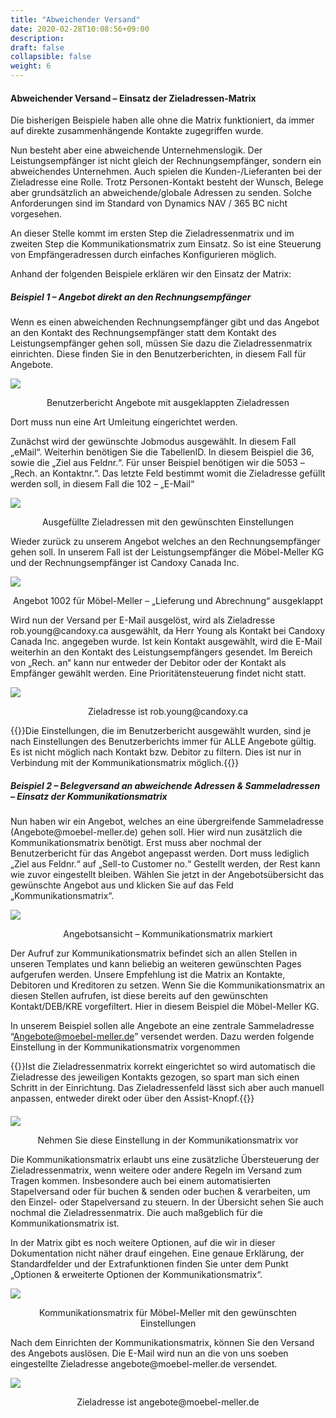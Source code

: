 ```yaml
---
title: "Abweichender Versand"
date: 2020-02-28T10:08:56+09:00
description: 
draft: false
collapsible: false
weight: 6
---
```


#### Abweichender Versand – Einsatz der Zieladressen-Matrix

Die bisherigen Beispiele haben alle ohne die Matrix funktioniert, da immer auf direkte zusammenhängende Kontakte zugegriffen wurde.

Nun besteht aber eine abweichende Unternehmenslogik. Der Leistungsempfänger ist nicht gleich der Rechnungsempfänger, sondern ein abweichendes Unternehmen. Auch spielen die Kunden-/Lieferanten bei der Zieladresse eine Rolle. Trotz Personen-Kontakt besteht der Wunsch, Belege aber grundsätzlich an abweichende/globale Adressen zu senden. Solche Anforderungen sind im Standard von Dynamics NAV / 365 BC nicht vorgesehen.

An dieser Stelle kommt im ersten Step die Zieladressenmatrix und im zweiten Step die Kommunikationsmatrix zum Einsatz. So ist eine Steuerung von Empfängeradressen durch einfaches Konfigurieren möglich.

Anhand der folgenden Beispiele erklären wir den Einsatz der Matrix:

##### Beispiel 1 – Angebot direkt an den Rechnungsempfänger 

Wenn es einen abweichenden Rechnungsempfänger gibt und das Angebot an den Kontakt des Rechnungsempfänger statt dem Kontakt des Leistungsempfänger gehen soll, müssen Sie dazu die Zieladressenmatrix einrichten. Diese finden Sie in den Benutzerberichten, in diesem Fall für Angebote.

![](images/connectornav/matrix/umleitung1.png)<center>Benutzerbericht Angebote mit ausgeklappten Zieladressen</center>


Dort muss nun eine Art Umleitung eingerichtet werden.

Zunächst wird der gewünschte Jobmodus ausgewählt. In diesem Fall „eMail“. Weiterhin benötigen Sie die TabellenID. In diesem Beispiel die 36, sowie die „Ziel aus Feldnr.“. Für unser Beispiel benötigen wir die 5053 – „Rech. an Kontaktnr.“. Das letzte Feld bestimmt womit die Zieladresse gefüllt werden soll, in diesem Fall die 102 – „E-Mail“

![](images/connectornav/matrix/umleitung2.png)<center>Ausgefüllte Zieladressen mit den gewünschten Einstellungen</center>


Wieder zurück zu unserem Angebot welches an den Rechnungsempfänger gehen soll. In unserem Fall ist der Leistungsempfänger die Möbel-Meller KG und der Rechnungsempfänger ist Candoxy Canada Inc.

![](images/connectornav/matrix/umleitung3.png)<center>Angebot 1002 für Möbel-Meller – „Lieferung und Abrechnung“ ausgeklappt</center>


Wird nun der Versand per E-Mail ausgelöst, wird als Zieladresse rob.young\@candoxy.ca ausgewählt, da Herr Young als Kontakt bei Candoxy Canada Inc. angegeben wurde. Ist kein Kontakt ausgewählt, wird die E-Mail weiterhin an den Kontakt des Leistungsempfängers gesendet. Im Bereich von „Rech. an“ kann nur entweder der Debitor oder der Kontakt als Empfänger gewählt werden. Eine Prioritätensteuerung findet nicht statt.

![](images/connectornav/matrix/umleitung4.png)<center>Zieladresse ist rob.young\@candoxy.ca</center>

{{<notice info>}}Die Einstellungen, die im Benutzerbericht ausgewählt wurden, sind je nach Einstellungen des Benutzerberichts immer für ALLE Angebote gültig. Es ist nicht möglich nach Kontakt bzw. Debitor zu filtern. Dies ist nur in Verbindung mit der Kommunikationsmatrix möglich.{{</notice>}}

##### Beispiel 2 – Belegversand an abweichende Adressen & Sammeladressen – Einsatz der Kommunikationsmatrix

Nun haben wir ein Angebot, welches an eine übergreifende Sammeladresse (Angebote\@moebel-meller.de) gehen soll. Hier wird nun zusätzlich die Kommunikationsmatrix benötigt. Erst muss aber nochmal der Benutzerbericht für das Angebot angepasst werden. Dort muss lediglich „Ziel aus Feldnr.“ auf „Sell-to Customer no.“ Gestellt werden, der Rest kann wie zuvor eingestellt bleiben. Wählen Sie jetzt in der Angebotsübersicht das gewünschte Angebot aus und klicken Sie auf das Feld „Kommunikationsmatrix“.

![](images/connectornav/matrix/umleitung5.png)<center>Angebotsansicht – Kommunikationsmatrix markiert</center>

Der Aufruf zur Kommunikationsmatrix befindet sich an allen Stellen in unseren Templates und kann beliebig an weiteren gewünschten Pages aufgerufen werden. Unsere Empfehlung ist die Matrix an Kontakte, Debitoren und Kreditoren zu setzen. Wenn Sie die Kommunikationsmatrix an diesen Stellen aufrufen, ist diese bereits auf den gewünschten Kontakt/DEB/KRE vorgefiltert. Hier in diesem Beispiel die Möbel-Meller KG.

In unserem Beispiel sollen alle Angebote an eine zentrale Sammeladresse “Angebote@moebel-meller.de” versendet werden. Dazu werden folgende Einstellung in der Kommunikationsmatrix vorgenommen

{{<notice info>}}Ist die Zieladressenmatrix korrekt eingerichtet so wird automatisch die Zieladresse des jeweiligen Kontakts gezogen, so spart man sich einen Schritt in der Einrichtung. Das Zieladressenfeld lässt sich aber auch manuell anpassen, entweder direkt oder über den Assist-Knopf.{{</notice>}}
####
![](images/connectornav/matrix/umleitung6.png)<center>Nehmen Sie diese Einstellung in der Kommunikationsmatrix vor</center>

Die Kommunikationsmatrix erlaubt uns eine zusätzliche Übersteuerung der Zieladressenmatrix, wenn weitere oder andere Regeln im Versand zum Tragen kommen. Insbesondere auch bei einem automatisierten Stapelversand oder für buchen & senden oder buchen & verarbeiten, um den Einzel- oder Stapelversand zu steuern. In der Übersicht sehen Sie auch nochmal die Zieladressenmatrix. Die auch maßgeblich für die Kommunikationsmatrix ist.

In der Matrix gibt es noch weitere Optionen, auf die wir in dieser Dokumentation nicht näher drauf eingehen. Eine genaue Erklärung, der Standardfelder und der Extrafunktionen finden Sie unter dem Punkt „Optionen & erweiterte Optionen der Kommunikationsmatrix“.

![](images/connectornav/matrix/umleitung7.png)<center>Kommunikationsmatrix für Möbel-Meller mit den gewünschten Einstellungen</center>

Nach dem Einrichten der Kommunikationsmatrix, können Sie den Versand des Angebots auslösen. Die E-Mail wird nun an die von uns soeben eingestellte Zieladresse angebote\@moebel-meller.de versendet.

![](images/connectornav/matrix/umleitung8.png)<center>Zieladresse ist angebote\@moebel-meller.de</center>

